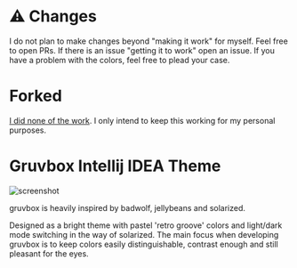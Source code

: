 # ⚠️  Changes
I do not plan to make changes beyond "making it work" for myself.
Feel free to open PRs. If there is an issue "getting it to work" open an issue.
If you have a problem with the colors, feel free to plead your case.


# Forked
[I did none of the work](https://github.com/Vincent-P/gruvbox-intellij-theme). I only intend to keep this working for my personal purposes.
 
# Gruvbox Intellij IDEA Theme

<!-- Plugin description -->
![screenshot](https://plugins.jetbrains.com/files/12310/screenshot_19486.png)

gruvbox is heavily inspired by badwolf, jellybeans and solarized.

Designed as a bright theme with pastel 'retro groove' colors and light/dark mode switching in the way of solarized.
The main focus when developing gruvbox is to keep colors easily distinguishable, contrast enough and still pleasant for the eyes.
<!-- Plugin description end -->
